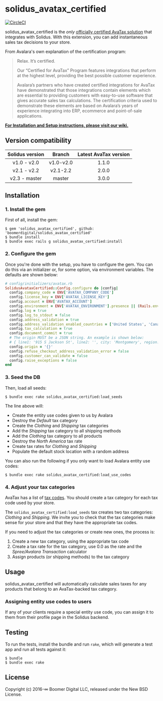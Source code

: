 # solidus_avatax_certified

[![CircleCI](https://circleci.com/gh/boomerdigital/solidus_avatax_certified.svg?style=svg)](https://circleci.com/gh/boomerdigital/solidus_avatax_certified)

solidus_avatax_certified is the *only* [officially certified AvaTax solution](https://www.avalara.com/legal/avalara-certified.html)
that integrates with Solidus. With this extension, you can add instantaneous sales tax decisions to
your store.

From Avalara's own explanation of the certification program:

> Relax. It’s certified.
>
> Our “Certified for AvaTax” Program features integrations that perform at the highest level,
> providing the best possible customer experience.
>
> Avalara’s partners who have created certified integrations for AvaTax have demonstrated that those
> integrations contain elements which are essential to providing customers with easy-to-use software
> that gives accurate sales tax calculations. The certification criteria used to demonstrate these
> elements are based on Avalara’s years of experience integrating into ERP, ecommerce and
> point-of-sale applications.

**[For Installation and Setup instructions, please visit our wiki.](https://github.com/boomerdigital/solidus_avatax_certified/wiki)**

## Version compatibility

| Solidus version | Branch    | Latest AvaTax version |
|:---------------:|:---------:|:---------------------:|
| v1.0 - v2.0     | v1.0-v2.0 | 1.1.0                 |
| v2.1 - v2.2     | v2.1-2.2  | 2.0.0                 |
| v2.3 - master   | master    | 3.0.0                 |

## Installation

### 1. Install the gem

First of all, install the gem:

```console
$ gem 'solidus_avatax_certified', github: 'boomerdigital/solidus_avatax_certified'
$ bundle install
$ bundle exec rails g solidus_avatax_certified:install
```

### 2. Configure the gem

Once you're done with the setup, you have to configure the gem. You can do this via an initializer
or, for some option, via environment variables. The defaults are shown below:

```ruby
# config/initializers/avatax.rb
SolidusAvataxCertified::Config.configure do |config|
  config.company_code = ENV['AVATAX_COMPANY_CODE']
  config.license_key = ENV['AVATAX_LICENSE_KEY']
  config.account = ENV['AVATAX_ACCOUNT']
  config.environment = ENV['AVATAX_ENVIRONMENT'].presence || (Rails.env.production? ? :production : :sandbox)
  config.log = true
  config.log_to_stdout = false
  config.address_validation = true
  config.address_validation_enabled_countries = ['United States', 'Canada']
  config.tax_calculation = true
  config.document_commit = true
  # The origin MUST be a JSON string. An example is shown below:
  # { line1: '915 S Jackson St', line2: '', city: 'Montgomery', region: 'AL', postalCode: 36104, country: 'US' }.to_json
  config.origin = '{}'
  config.refuse_checkout_address_validation_error = false
  config.customer_can_validate = false
  config.raise_exceptions = false 
end
```

### 3. Seed the DB

Then, load all seeds:

```console
$ bundle exec rake solidus_avatax_certified:load_seeds
```

The line above will:

- Create the entity use codes given to us by Avalara
- Destroy the _Default_ tax category
- Create the _Clothing_ and _Shipping_ tax categories
- Add the _Shipping_ tax category to all shipping methods
- Add the _Clothing_ tax category to all products
- Destroy the _North America_ tax rate
- Create tax rates for _Clothing_ and _Shipping_
- Populate the default stock location with a random address

You can also run the following if you only want to load Avalara entity use codes:

```console
$ bundle exec rake solidus_avatax_certified:load_use_codes
```

### 4. Adjust your tax categories

AvaTax has a list of [tax codes](https://taxcode.avatax.avalara.com/). You should create a tax
category for each tax code used by your store.

The `solidus_avatax_certified:load_seeds` tax creates two tax categories: _Clothing_ and _Shipping_.
We invite you to check that the tax categories make sense for your store and that they have the
appropriate tax codes.

If you need to adjust the tax categories or create new ones, the process is:

1. Create a new tax category, using the appropriate tax code
2. Create a tax rate for the tax category, use 0.0 as the rate and the _Spree/Avalara Transaction_
   calculator
3. Assign products (or shipping methods) to the tax category

## Usage

solidus_avatax_certified will automatically calculate sales taxes for any products that belong to
an AvaTax-backed tax category.

### Assigning entity use codes to users

If any of your clients require a special entity use code, you can assign it to them from their
profile page in the Solidus backend.

## Testing

To run the tests, install the bundle and run `rake`, which will generate a test app and run all
tests against it:

```console
$ bundle
$ bundle exec rake
```

## License

Copyright (c) 2016-∞ Boomer Digital LLC, released under the New BSD License.
